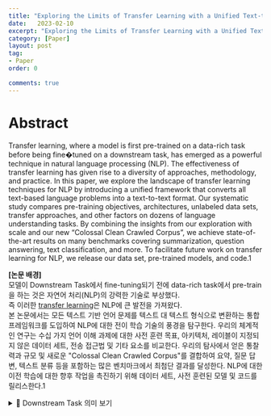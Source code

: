 ```yaml
---
title: "Exploring the Limits of Transfer Learning with a Unified Text-to-Text Transformer 정리"
date:   2023-02-10
excerpt: "Exploring the Limits of Transfer Learning with a Unified Text-to-Text Transformer paper review"
category: [Paper]
layout: post
tag:
- Paper
order: 0

comments: true
---
```



# Abstract
Transfer learning, where a model is first pre-trained on a data-rich task before being fine�tuned on a downstream task, has emerged as a powerful technique in natural language processing (NLP). The effectiveness of transfer learning has given rise to a diversity of approaches, methodology, and practice. In this paper, we explore the landscape of transfer learning techniques for NLP by introducing a unified framework that converts all text-based language problems into a text-to-text format. Our systematic study compares pre-training objectives, architectures, unlabeled data sets, transfer approaches, and other factors on dozens of language understanding tasks. By combining the insights from our exploration with scale and our new “Colossal Clean Crawled Corpus”, we achieve state-of-the-art results on many benchmarks covering summarization, question answering, text classification, and more. To facilitate future work on transfer learning for NLP, we release our data set, pre-trained models, and code.1

**[논문 배경]**    
모델이 Downstream Task에서 fine-tuning되기 전에 data-rich task에서 pre-train을 하는 것은  자연어 처리(NLP)의 강력한 기술로 부상했다.     
즉 이러한 [transfer learning](https://yerimoh.github.io/DL12/)은 NLP에 큰 발전을 가져왔다.    
본 논문에서는 모든 텍스트 기반 언어 문제를 텍스트 대 텍스트 형식으로 변환하는 통합 프레임워크를 도입하여 NLP에 대한 전이 학습 기술의 풍경을 탐구한다. 우리의 체계적인 연구는 수십 가지 언어 이해 과제에 대한 사전 훈련 목표, 아키텍처, 레이블이 지정되지 않은 데이터 세트, 전송 접근법 및 기타 요소를 비교한다. 우리의 탐사에서 얻은 통찰력과 규모 및 새로운 "Colossal Clean Crawled Corpus"를 결합하여 요약, 질문 답변, 텍스트 분류 등을 포함하는 많은 벤치마크에서 최첨단 결과를 달성한다. NLP에 대한 이전 학습에 대한 향후 작업을 촉진하기 위해 데이터 세트, 사전 훈련된 모델 및 코드를 릴리스한다.1


<details>
<summary>📜 Downstream Task 의미 보기</summary>
<div markdown="1">
  

구체적으로 풀고 싶은 문제들을 말한다.

NLP에서는 언어모델을 pre-train방식을 이용해 학습을 진행하고,    
그 후에 원하고자 하는 task를 fine-tuning하는 방식을 통해 모델을 업데이트 하는 방식을 사용하는데 이때, task를 Downstream Task라 한다.

예를들어, BERT의 언어모델을 질의응답 Task라인 squad를 학습한다고 할때, 이때 질의응답 Task를 다운스트림 Task로 볼 수 있을것이다.  
  
  
</div>
</details>  

